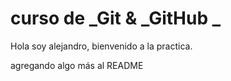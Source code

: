 # curso de _Git & _GitHub _

Hola soy alejandro, bienvenido a la practica.

agregando algo más al README